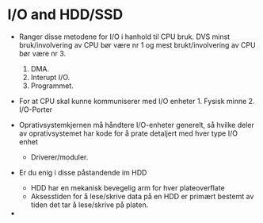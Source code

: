# I/O and HDD/SSD

- Ranger disse metodene for I/O i hanhold til CPU bruk. DVS minst bruk/involvering av CPU bør være nr 1 og mest brukt/involvering av CPU bør være nr 3.
	1. DMA. 
	2. Interupt I/O.
	3. Programmet.


- For at CPU skal kunne kommuniserer med I/O enheter 
	  1.  Fysisk minne
	  2. I/O-Porter

- Oprativsystemkjernen må håndtere I/O-enheter generelt, så hvilke deler av oprativsystemet har kode for å prate detaljert med hver type I/O enhet
	- Driverer/moduler.

- Er du enig i disse påstandende im HDD
	- HDD har en mekanisk bevegelig arm for hver plateoverflate
	- Aksesstiden for å lese/skrive data på en HDD er primært bestemt av tiden det tar å lese/skrive på platen.
- 